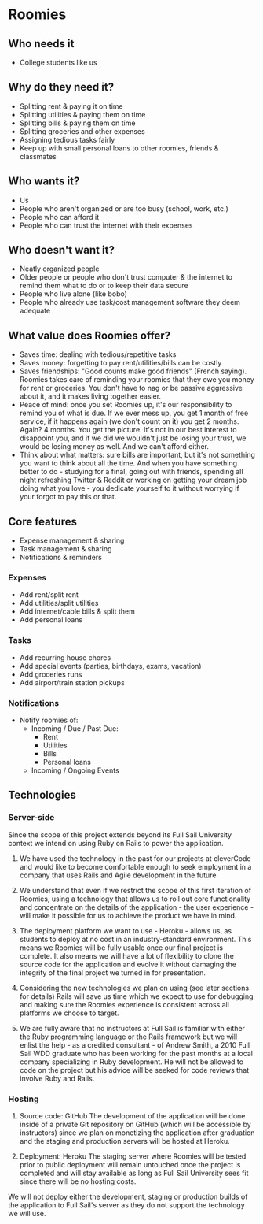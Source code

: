 # Roomies

## Who needs it
* College students like us

## Why do they need it?
* Splitting rent & paying it on time
* Splitting utilities & paying them on time
* Splitting bills & paying them on time
* Splitting groceries and other expenses
* Assigning tedious tasks fairly
* Keep up with small personal loans to other roomies, friends &
  classmates

## Who wants it?
* Us
* People who aren't organized or are too busy (school, work, etc.)
* People who can afford it
* People who can trust the internet with their expenses

## Who doesn't want it?
* Neatly organized people
* Older people or people who don't trust computer & the internet to
  remind them what to do or to keep their data secure
* People who live alone (like bobo)
* People who already use task/cost management software they deem
  adequate

## What value does Roomies offer?
* Saves time: dealing with tedious/repetitive tasks
* Saves money: forgetting to pay rent/utilities/bills can be costly
* Saves friendships: "Good counts make good friends" (French saying).
  Roomies takes care of reminding your roomies that they owe you money
for rent or groceries. You don't have to nag or be passive aggressive
about it, and it makes living together easier.
* Peace of mind: once you set Roomies up, it's our responsibility to
  remind you of what is due. If we ever mess up, you get 1 month of free
service, if it happens again (we don't count on it) you get 2 months.
Again? 4 months. You get the picture. It's not in our best interest to
disappoint you, and if we did we wouldn't just be losing your trust, we
would be losing money as well. And we can't afford either.
* Think about what matters: sure bills are important, but it's not
  something you want to think about all the time. And when you have
something better to do - studying for a final, going out with friends,
spending all night refreshing Twitter & Reddit or working on getting
your dream job doing what you love - you dedicate yourself to it without
worrying if your forgot to pay this or that.

## Core features
* Expense management & sharing
* Task management & sharing
* Notifications & reminders

### Expenses
* Add rent/split rent
* Add utilities/split utilities
* Add internet/cable bills & split them
* Add personal loans

### Tasks
* Add recurring house chores
* Add special events (parties, birthdays, exams, vacation)
* Add groceries runs
* Add airport/train station pickups

### Notifications
* Notify roomies of:
  * Incoming / Due / Past Due:
    * Rent
    * Utilities
    * Bills
    * Personal loans
  * Incoming / Ongoing Events

## Technologies

### Server-side
Since the scope of this project extends beyond its Full Sail University
context we intend on using Ruby on Rails to power the application. 

1. We have used the technology in the past for our projects at
   cleverCode and would like to become comfortable enough to seek
employment in a company that uses Rails and Agile development in the
future

2. We understand that even if we restrict the scope of this first
   iteration of Roomies, using a technology that allows us to roll out
core functionality and concentrate on the details of the application -
the user experience - will make it possible for us to achieve the
product we have in mind.

3. The deployment platform we want to use - Heroku - allows us, as
   students to deploy at no cost in an industry-standard environment.
This means we Roomies will be fully usable once our final project is
complete. It also means we will have a lot of flexibility to clone the
source code for the application and evolve it without damaging the
integrity of the final project we turned in for presentation.

4. Considering the new technologies we plan on using (see later sections
   for details) Rails will save us time which we expect to use for
debugging and making sure the Roomies experience is consistent across
all platforms we choose to target.

5. We are fully aware that no instructors at Full Sail is familiar with
   either the Ruby programming language or the Rails framework but we
will enlist the help - as a credited consultant - of Andrew Smith, a
2010 Full Sail WDD graduate who has been working for the past months at
a local company specializing in Ruby development. He will not be allowed
to code on the project but his advice will be seeked for code reviews
that involve Ruby and Rails.

### Hosting
1. Source code: GitHub
The development of the application will be done inside of a private Git
repository on GitHub (which will be accessible by instructors) since we
plan on monetizing the application after graduation and the staging and
production servers will be hosted at Heroku.

2. Deployment: Heroku
The staging server where Roomies will be tested prior to public deployment 
will remain untouched once the project is completed and will stay available
as long as Full Sail University sees fit since there will be no hosting costs.

We will not deploy either the development, staging or production builds of the
application to Full Sail's server as they do not support the technology
we will use.



